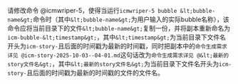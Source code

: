 请修改命令 @icmwriper-5，使得当运行`icmwriper-5 bubble &lt;bubble-name&gt;`命令时（其中`&lt;bubble-name&gt;`为用户输入的实际bubble名称），该命令应将当前目录下的文件`&lt;bubble-name&gt;`复制一份，并将副本重新命名为`icm-bubble-&lt;timestamp&gt;`，其中`&lt;timestamp&gt;`为当前目录下文件名开头为`icm-story-`且后面的时间戳为最新的时间戳，同时把副本中的`命令生成需求详见 @icm-story-2025-10-03--04-01.md`这句话改为`命令生成需求详见 @&lt;最新的story文件名&gt;`，其中`&lt;最新的story文件名&gt;`为当前目录下文件名开头为`icm-story-`且后面的时间戳为最新的时间戳的文件的文件名。